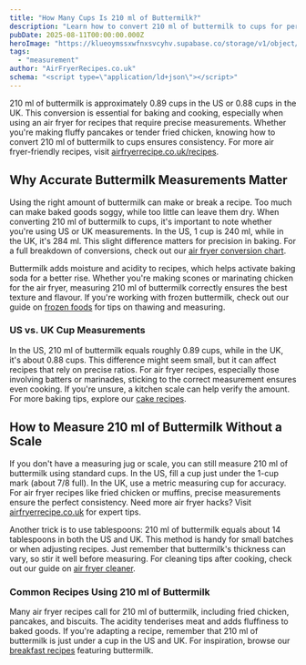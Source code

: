 ```yaml
---
title: "How Many Cups Is 210 ml of Buttermilk?"
description: "Learn how to convert 210 ml of buttermilk to cups for perfect baking results every time. Includes UK and US measurements."
pubDate: 2025-08-11T00:00:00.000Z
heroImage: "https://klueoymssxwfnxsvcyhv.supabase.co/storage/v1/object/public/md/how-many-cups-is-210-ml-of-buttermilk-4afe68ed.webp"
tags:
  - "measurement"
author: "AirFryerRecipes.co.uk"
schema: "<script type=\"application/ld+json\"></script>"
---
```


<p>210 ml of buttermilk is approximately 0.89 cups in the US or 0.88 cups in the UK. This conversion is essential for baking and cooking, especially when using an air fryer for recipes that require precise measurements. Whether you're making fluffy pancakes or tender fried chicken, knowing how to convert 210 ml of buttermilk to cups ensures consistency. For more air fryer-friendly recipes, visit <a href=https://www.airfryerrecipe.co.uk/recipes>airfryerrecipe.co.uk/recipes</a>.</p>  

<h2>Why Accurate Buttermilk Measurements Matter</h2>  
<p>Using the right amount of buttermilk can make or break a recipe. Too much can make baked goods soggy, while too little can leave them dry. When converting 210 ml of buttermilk to cups, it's important to note whether you're using US or UK measurements. In the US, 1 cup is 240 ml, while in the UK, it's 284 ml. This slight difference matters for precision in baking. For a full breakdown of conversions, check out our <a href=https://www.airfryerrecipe.co.uk/air-fryer-conversion-chart>air fryer conversion chart</a>.</p>  

<p>Buttermilk adds moisture and acidity to recipes, which helps activate baking soda for a better rise. Whether you're making scones or marinating chicken for the air fryer, measuring 210 ml of buttermilk correctly ensures the best texture and flavour. If you're working with frozen buttermilk, check out our guide on <a href=https://www.airfryerrecipe.co.uk/recipe-category/frozen-foods>frozen foods</a> for tips on thawing and measuring.</p>  

<h3>US vs. UK Cup Measurements</h3>  
<p>In the US, 210 ml of buttermilk equals roughly 0.89 cups, while in the UK, it's about 0.88 cups. This difference might seem small, but it can affect recipes that rely on precise ratios. For air fryer recipes, especially those involving batters or marinades, sticking to the correct measurement ensures even cooking. If you're unsure, a kitchen scale can help verify the amount. For more baking tips, explore our <a href=https://www.airfryerrecipe.co.uk/recipe-category/cakes>cake recipes</a>.</p>  

<h2>How to Measure 210 ml of Buttermilk Without a Scale</h2>  
<p>If you don't have a measuring jug or scale, you can still measure 210 ml of buttermilk using standard cups. In the US, fill a cup just under the 1-cup mark (about 7/8 full). In the UK, use a metric measuring cup for accuracy. For air fryer recipes like fried chicken or muffins, precise measurements ensure the perfect consistency. Need more air fryer hacks? Visit <a href=https://www.airfryerrecipe.co.uk>airfryerrecipe.co.uk</a> for expert tips.</p>  

<p>Another trick is to use tablespoons: 210 ml of buttermilk equals about 14 tablespoons in both the US and UK. This method is handy for small batches or when adjusting recipes. Just remember that buttermilk's thickness can vary, so stir it well before measuring. For cleaning tips after cooking, check out our guide on <a href=https://www.airfryerrecipe.co.uk/air-fryer-cleaner>air fryer cleaner</a>.</p>  

<h3>Common Recipes Using 210 ml of Buttermilk</h3>  
<p>Many air fryer recipes call for 210 ml of buttermilk, including fried chicken, pancakes, and biscuits. The acidity tenderises meat and adds fluffiness to baked goods. If you're adapting a recipe, remember that 210 ml of buttermilk is just under a cup in the US and UK. For inspiration, browse our <a href=https://www.airfryerrecipe.co.uk/recipe-category/breakfast>breakfast recipes</a> featuring buttermilk.</p>